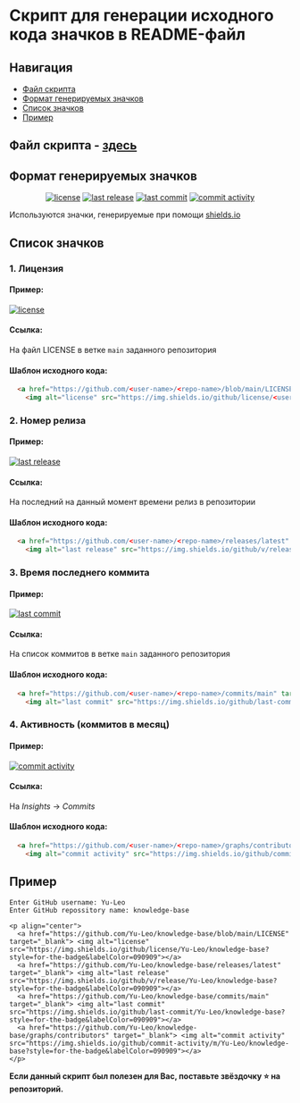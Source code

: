 # Скрипт для генерации исходного кода значков в README-файл

## Навигация

* [Файл скрипта](#chapter-0)
* [Формат генерируемых значков](#chapter-1)
* [Список значков](#chapter-2)
* [Пример](#chapter-3)


<a id="chapter-0"></a>
## Файл скрипта - [здесь](./badges_generator.py)

<a id="chapter-1"></a>
## Формат генерируемых значков
<p align="center">
  <a href="https://github.com/Yu-Leo/knowledge-base/blob/main/LICENSE" target="_blank"> <img alt="license" src="https://img.shields.io/github/license/Yu-Leo/knowledge-base?style=for-the-badge&labelColor=090909"></a>
  <a href="https://github.com/Yu-Leo/knowledge-base/releases/latest" target="_blank"> <img alt="last release" src="https://img.shields.io/github/v/release/Yu-Leo/knowledge-base?style=for-the-badge&labelColor=090909"></a>
  <a href="https://github.com/Yu-Leo/knowledge-base/commits/main" target="_blank"> <img alt="last commit" src="https://img.shields.io/github/last-commit/Yu-Leo/knowledge-base?style=for-the-badge&labelColor=090909"></a>
  <a href="https://github.com/Yu-Leo/knowledge-base/graphs/contributors" target="_blank"> <img alt="commit activity" src="https://img.shields.io/github/commit-activity/m/Yu-Leo/knowledge-base?style=for-the-badge&labelColor=090909"></a>
</p>

Используются значки, генерируемые при помощи [shields.io](https://shields.io/)

<a id="chapter-2"></a>
## Список значков

### 1. Лицензия

#### Пример:
  <a href="https://github.com/Yu-Leo/knowledge-base/blob/main/LICENSE" target="_blank"> <img alt="license" src="https://img.shields.io/github/license/Yu-Leo/knowledge-base?style=for-the-badge&labelColor=090909"></a>

#### Ссылка:
  На файл LICENSE в ветке `main` заданного репозитория
  
#### Шаблон исходного кода:
```html
  <a href="https://github.com/<user-name>/<repo-name>/blob/main/LICENSE" target="_blank">
    <img alt="license" src="https://img.shields.io/github/license/<user-name>/<repo-name>?style=for-the-badge&labelColor=090909"></a>
```
  
### 2. Номер релиза

#### Пример:
  <a href="https://github.com/Yu-Leo/knowledge-base/releases/latest" target="_blank"> <img alt="last release" src="https://img.shields.io/github/v/release/Yu-Leo/knowledge-base?style=for-the-badge&labelColor=090909"></a>

#### Ссылка:
  На последний на данный момент времени релиз в репозитории
  
#### Шаблон исходного кода:
```html
  <a href="https://github.com/<user-name>/<repo-name>/releases/latest" target="_blank">
    <img alt="last release" src="https://img.shields.io/github/v/release/<user-name>/<repo-name>?style=for-the-badge&labelColor=090909"></a>
```


### 3. Время последнего коммита

#### Пример:
  <a href="https://github.com/Yu-Leo/knowledge-base/commits/main" target="_blank"> <img alt="last commit" src="https://img.shields.io/github/last-commit/Yu-Leo/knowledge-base?style=for-the-badge&labelColor=090909"></a>

#### Ссылка:
  На список коммитов в ветке `main` заданного репозитория
  
#### Шаблон исходного кода:
```html
  <a href="https://github.com/<user-name>/<repo-name>/commits/main" target="_blank">
    <img alt="last commit" src="https://img.shields.io/github/last-commit/<user-name>/<repo-name>?style=for-the-badge&labelColor=090909"></a>
```

### 4. Активность (коммитов в месяц)

#### Пример:
  <a href="https://github.com/Yu-Leo/knowledge-base/graphs/contributors" target="_blank"> <img alt="commit activity" src="https://img.shields.io/github/commit-activity/m/Yu-Leo/knowledge-base?style=for-the-badge&labelColor=090909"></a>

#### Ссылка:
  На *Insights* -> *Commits*
  
#### Шаблон исходного кода:
```html
  <a href="https://github.com/<user-name>/<repo-name>/graphs/contributors" target="_blank">
    <img alt="commit activity" src="https://img.shields.io/github/commit-activity/m/<user-name>/<repo-name>?style=for-the-badge&labelColor=090909"></a>
```

<a id="chapter-3"></a>
## Пример
```shell
Enter GitHub username: Yu-Leo
Enter GitHub repossitory name: knowledge-base

<p align="center">
  <a href="https://github.com/Yu-Leo/knowledge-base/blob/main/LICENSE" target="_blank"> <img alt="license" src="https://img.shields.io/github/license/Yu-Leo/knowledge-base?style=for-the-badge&labelColor=090909"></a>
  <a href="https://github.com/Yu-Leo/knowledge-base/releases/latest" target="_blank"> <img alt="last release" src="https://img.shields.io/github/v/release/Yu-Leo/knowledge-base?style=for-the-badge&labelColor=090909"></a>
  <a href="https://github.com/Yu-Leo/knowledge-base/commits/main" target="_blank"> <img alt="last commit" src="https://img.shields.io/github/last-commit/Yu-Leo/knowledge-base?style=for-the-badge&labelColor=090909"></a>
  <a href="https://github.com/Yu-Leo/knowledge-base/graphs/contributors" target="_blank"> <img alt="commit activity" src="https://img.shields.io/github/commit-activity/m/Yu-Leo/knowledge-base?style=for-the-badge&labelColor=090909"></a>
</p>
```
  
**Если данный скрипт был полезен для Вас, поставьте звёздочку ⭐️ на репозиторий.**
